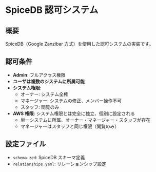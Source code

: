 # SpiceDB 認可システム

## 概要

SpiceDB（Google Zanzibar 方式）を使用した認可システムの実装です。

## 認可条件

- **Admin**: フルアクセス権限
- **ユーザは複数のシステムに所属可能**
- **システム権限**:
  - オーナー: システム全権
  - マネージャー: システムの修正、メンバー操作不可
  - スタッフ: 閲覧のみ
- **AWS 権限**: システム権限とは完全に独立、個別に設定される
  - 単一システムに所属、オーナー・マネージャー・スタッフが存在
  - マネージャーはスタッフと同じ権限（閲覧のみ）

## 設定ファイル

- `schema.zed`: SpiceDB スキーマ定義
- `relationships.yaml`: リレーションシップ設定
